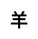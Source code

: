 ---
title: 羊
layout: zodiac/single
description: 生肖信息 - 羊.
js: ["js/luck/constellation/single.js"]
css: ["css/luck/constellation/single.css"]
---